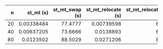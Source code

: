 |   n |   st_mt (s) |   st_mt_swap (s) |   st_mt_relocate (s) |   st_mt_relocate_swap (s) |   st_mt_swap_relocate (s) |
|----:|------------:|-----------------:|---------------------:|--------------------------:|--------------------------:|
|  20 |  0.00338484 |          77.4777 |           0.00739598 |                   69.5559 |                   78.8022 |
|  40 |  0.00637205 |          73.6666 |           0.0138893  |                   67.6196 |                   74.313  |
|  80 |  0.0123502  |          88.5029 |           0.0271206  |                   83.8109 |                   93.7482 |